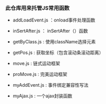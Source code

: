 ### 此仓库用来托管JS常用函数

* addLoadEvent.js ：onload事件处理函数

* inSertAfter.js ： inSertAfter（）函数

* getByClass.js : 使用className选择元素

* getPos.js : 获取坐标（包含滚动条滚动距离）

* move.js : 链式运动框架

* proMove.js : 完美运动框架

* myAddEvent.js : 事件绑定兼容性写法

* myAjax.js : 一个ajax封装函数


